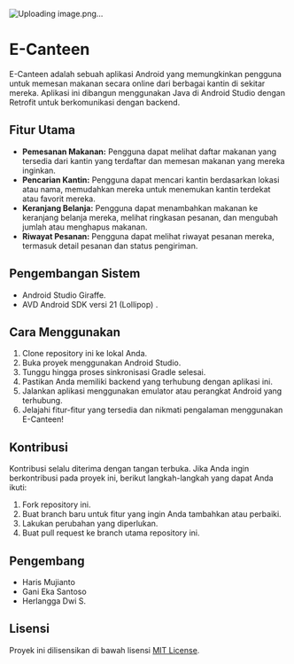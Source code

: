 ![Uploading image.png…]()

# E-Canteen

E-Canteen adalah sebuah aplikasi Android yang memungkinkan pengguna untuk memesan makanan secara online dari berbagai kantin di sekitar mereka. Aplikasi ini dibangun menggunakan Java di Android Studio dengan Retrofit untuk berkomunikasi dengan backend.

## Fitur Utama

- **Pemesanan Makanan:** Pengguna dapat melihat daftar makanan yang tersedia dari kantin yang terdaftar dan memesan makanan yang mereka inginkan.
- **Pencarian Kantin:** Pengguna dapat mencari kantin berdasarkan lokasi atau nama, memudahkan mereka untuk menemukan kantin terdekat atau favorit mereka.
- **Keranjang Belanja:** Pengguna dapat menambahkan makanan ke keranjang belanja mereka, melihat ringkasan pesanan, dan mengubah jumlah atau menghapus makanan.
- **Riwayat Pesanan:** Pengguna dapat melihat riwayat pesanan mereka, termasuk detail pesanan dan status pengiriman.

## Pengembangan Sistem

- Android Studio Giraffe.
- AVD Android SDK versi 21 (Lollipop) .

## Cara Menggunakan

1. Clone repository ini ke lokal Anda.
2. Buka proyek menggunakan Android Studio.
3. Tunggu hingga proses sinkronisasi Gradle selesai.
4. Pastikan Anda memiliki backend yang terhubung dengan aplikasi ini.
5. Jalankan aplikasi menggunakan emulator atau perangkat Android yang terhubung.
6. Jelajahi fitur-fitur yang tersedia dan nikmati pengalaman menggunakan E-Canteen!

## Kontribusi

Kontribusi selalu diterima dengan tangan terbuka. Jika Anda ingin berkontribusi pada proyek ini, berikut langkah-langkah yang dapat Anda ikuti:

1. Fork repository ini.
2. Buat branch baru untuk fitur yang ingin Anda tambahkan atau perbaiki.
3. Lakukan perubahan yang diperlukan.
4. Buat pull request ke branch utama repository ini.

## Pengembang

- Haris Mujianto 
- Gani Eka Santoso
- Herlangga Dwi S.

## Lisensi

Proyek ini dilisensikan di bawah lisensi [MIT License](https://opensource.org/licenses/MIT).
